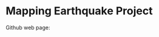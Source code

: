 # Mapping Earthquake Project


Github web page:
<a href="https://teresawehmeier.github.io/mapped_earthquakes/"></a>
